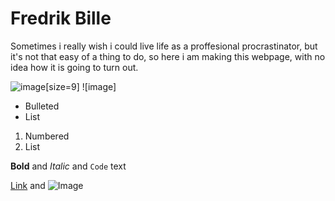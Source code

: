 # Fredrik Bille
Sometimes i really wish i could live life as a proffesional procrastinator, but it's not that easy of a thing to do,
so here i am making this webpage, with no idea how it is going to turn out.

![image](https://media.discordapp.net/attachments/751336524452331520/753220727527964712/Screenshot_20200510-115232.jpg?width=318&height=670)[size=9]
![image]

- Bulleted
- List

1. Numbered
2. List

**Bold** and _Italic_ and `Code` text

[Link](url) and ![Image](src)
